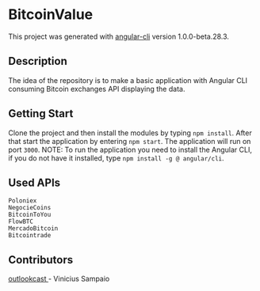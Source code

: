 # BitcoinValue

This project was generated with [angular-cli](https://github.com/angular/angular-cli) version 1.0.0-beta.28.3.

## Description
The idea of the repository is to make a basic application with Angular CLI consuming Bitcoin exchanges API displaying the data.

## Getting Start
Clone the project and then install the modules by typing `npm install`. After that start the application by entering `npm start`. The application will run on port `3000`. 
NOTE: To run the application you need to install the Angular CLI, if you do not have it installed, type `npm install -g @ angular/cli`.

## Used APIs
	Poloniex
	NegocieCoins
	BitcoinToYou
	FlowBTC
	MercadoBitcoin
	Bitcointrade

## Contributors
[outlookcast ](https://github.com/outlookcast)- Vinicius Sampaio